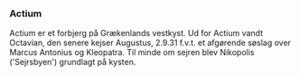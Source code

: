 ### Actium


Actium er et forbjerg på Grækenlands vestkyst. Ud for Actium vandt Octavian, den senere kejser Augustus, 2.9.31 f.v.t. et afgørende søslag over Marcus Antonius og Kleopatra. Til minde om sejren blev Nikopolis ('Sejrsbyen') grundlagt på kysten.